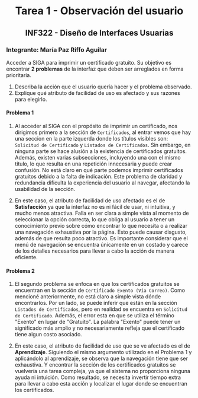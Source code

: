 <center><h1>Tarea 1 - Observación del usuario</h1></center>
<center><h2>INF322 - Diseño de Interfaces Usuarias</h2></center>

### Integrante: María Paz Riffo Aguilar

<p>Acceder a SIGA para imprimir un certificado gratuito. Su objetivo es encontrar <strong>2 problemas</strong> de la interfaz que deben ser arreglados en forma prioritaria.</p>

1. Describa la acción que el usuario quería hacer y el problema observado.
2. Explique qué atributo de facilidad de uso es afectado y sus razones para elegirlo.

#### Problema 1
1. Al acceder al SIGA con el propósito de imprimir un certificado, nos dirigimos primero a la sección de ``Certificados``, al entrar vemos que hay una seccion en la parte izquerda donde los títulos visibles son: ``Solicitud de Certificado`` y ``Listados de Certificados``. Sin embargo, en ninguna parte se hace alusión a la existencia de certificados gratuitos. Además, existen varias subsecciones, incluyendo una con el mismo título, lo que resulta en una repetición innecesaria y puede crear confusión. No está claro en qué parte podemos imprimir certificados gratuitos debido a la falta de indicación. Este problema de claridad y redundancia dificulta la experiencia del usuario al navegar, afectando la usabilidad de la sección.

2. En este caso, el atributo de facilidad de uso afectado es el de <strong>Satisfacción</strong> ya que la interfaz no es ni fácil de usar, ni intuitiva, y mucho menos atractiva. Falla en ser clara a simple vista al momento de seleccionar la opción correcta, lo que obliga al usuario a tener un conocimiento previo sobre cómo encontrar lo que necesita o a realizar una navegación exhaustiva por la página. Esto puede causar disgusto, además de que resulta poco atractivo. Es importante considerar que el menú de navegación se encuentra únicamente en un costado y carece de los detalles necesarios para llevar a cabo la acción de manera eficiente.

#### Problema 2
1. El segundo problema se enfoca en que los certificados gratuitos se encuentran en la sección de ``Certificado Exento (Vía Correo)``. Como mencioné anteriormente, no está claro a simple vista dónde encontrarlos. Por un lado, se puede inferir que están en la sección ``Listados de Certificados``, pero en realidad se encuentra en ``Solicitud de Certificado``. Además, el error esta  en que se utiliza el término "Exento" en lugar de "Gratuito". La palabra "Exento" puede tener un significado más amplio y no necesariamente refleja que el certificado tiene algun costo asociado.

2. En este caso, el atributo de facilidad de uso que se ve afectado es el de <strong>Aprendizaje</strong>. Siguiendo el mismo argumento utilizado en el Problema 1 y aplicándolo al aprendizaje, se observa que la navegación tiene que ser exhaustiva. Y encontrar la sección de los certificados gratuitos se vuelvería una tarea compleja, ya que el sistema no proporciona ninguna ayuda ni intuición. Como resultado, se necesita invertir tiempo extra para llevar a cabo esta acción y localizar el lugar donde se encuentran los certificados.
